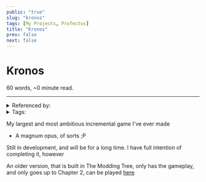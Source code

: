 ```yaml
---
public: "true"
slug: "kronos"
tags: [My Projects, Profectus]
title: "Kronos"
prev: false
next: false
---
```

<script setup>
import { data } from '../../git.data.ts';
import { useData } from 'vitepress';
const pageData = useData();
</script>
<h1 class="p-name">Kronos</h1>
<p>60 words, ~0 minute read. <span v-html="data[`site/${pageData.page.value.relativePath}`]" /></p>
<hr/>

<details><summary>Referenced by:</summary><a href="/garden/v-ecs/index.md">V-ecs</a></details>

<details><summary>Tags:</summary><a href="/garden/my-projects/index.md">My Projects</a><a href="/garden/profectus/index.md">Profectus</a></details>

My largest and most ambitious incremental game I've ever made
- A magnum opus, of sorts ;P

Still in development, and will be for a long time. I have full intention of completing it, however

An older version, that is built in The Modding Tree, only has the gameplay, and only goes up to Chapter 2, can be played [here](https://thepaperpilot.org/kronos/)
